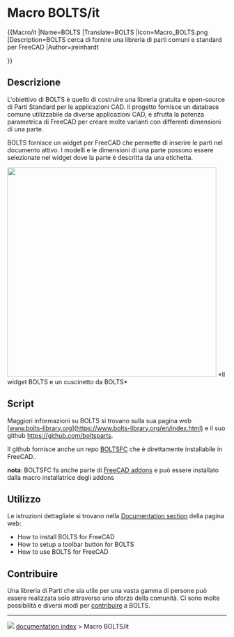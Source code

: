 # Macro BOLTS/it
{{Macro/it
|Name=BOLTS
|Translate=BOLTS
|Icon=Macro_BOLTS.png
|Description=BOLTS cerca di fornire una libreria di parti comuni e standard per FreeCAD
|Author=jreinhardt

}}

## Descrizione

L\'obiettivo di BOLTS è quello di costruire una libreria gratuita e open-source di Parti Standard per le applicazioni CAD. Il progetto fornisce un database comune utilizzabile da diverse applicazioni CAD, e sfrutta la potenza parametrica di FreeCAD per creare molte varianti con differenti dimensioni di una parte.

BOLTS fornisce un widget per FreeCAD che permette di inserire le parti nel documento attivo. I modelli e le dimensioni di una parte possono essere selezionate nel widget dove la parte è descritta da una etichetta.

<img alt="" src=images/freecad-bearing.png  style="width:480px;"> 
*Il widget BOLTS e un cuscinetto da BOLTS*

## Script

Maggiori informazioni su BOLTS si trovano sulla sua pagina web [www.bolts-library.org](https://www.bolts-library.org/en/index.html) e il suo github [<https://github.com/boltsparts>](https://github.com/boltsparts).

Il github fornisce anche un repo [BOLTSFC](https://github.com/boltsparts/BOLTSFC) che è direttamente installabile in FreeCAD..

**nota**: BOLTSFC fa anche parte di [FreeCAD addons](https://github.com/FreeCAD/FreeCAD-addons) e può essere installato dalla macro installatrice degli addons

## Utilizzo

Le istruzioni dettagliate si trovano nella [Documentation section](https://github.com/boltsparts/BOLTSFC/blob/master/README.md) della pagina web:

-   How to install BOLTS for FreeCAD
-   How to setup a toolbar button for BOLTS
-   How to use BOLTS for FreeCAD

## Contribuire

Una libreria di Parti che sia utile per una vasta gamma di persone può essere realizzata solo attraverso uno sforzo della comunità. Ci sono molte possibilità e diversi modi per [contribuire](https://boltsparts.github.io/en/contribute.html) a BOLTS.



---
![](images/Button_right.svg) [documentation index](../README.md) > Macro BOLTS/it
